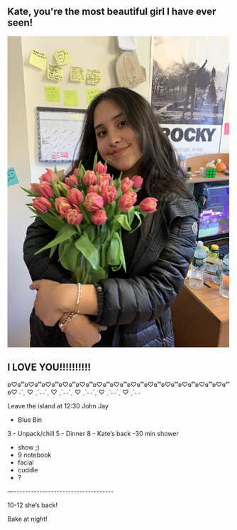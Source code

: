 <h2>Kate, you're the most beautiful girl I have ever seen!</h2> 
<html>
<body>

<img src="IMG-2883.jpg" alt="Trulli" width="500" height="700">

</body>
</html>
<h2>I LOVE YOU!!!!!!!!!!</h2>
ʚ♡ɞ˚˚ʚ♡ɞ˚˚ʚ♡ɞ˚˚ʚ♡ɞ˚˚ʚ♡ɞ˚˚ʚ♡ɞ˚˚ʚ♡ɞ˚˚ʚ♡ɞ˚˚ʚ♡ɞ˚˚ʚ♡ɞ˚˚ʚ♡ɞ˚˚ʚ♡ɞ˚˚ʚ♡ɞ˚˚ʚ♡
 ˗ˋˏ ♡ ˎˊ˗ ˗ˋˏ ♡ ˎˊ˗ ˗ˋˏ ♡ ˎˊ˗ ˗ˋˏ ♡ ˎˊ˗ ˗ˋˏ ♡ ˎˊ˗ ˗
 
 Leave the island at 12:30
John Jay
 - Blue Bin

3 - Unpack/chill
5 - Dinner
8 - Kate’s back
-30 min shower
- show ;)
- 9 notebook
- facial
- cuddle
- ? 

—-----------------------------------

10-12 she’s back!

 Bake at night!

